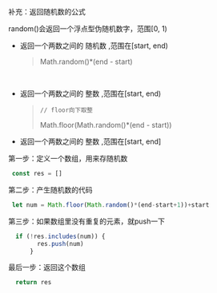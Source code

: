 补充：返回随机数的公式

random()会返回一个浮点型伪随机数字，范围[0, 1)

- 返回一个两数之间的 随机数 ,范围在[start, end)

  >Math.random()*(end - start)

  ​


- 返回一个两数之间的 整数 ,范围在[start, end)

  > `// floor向下取整`
  >
  > Math.floor(Math.random()*(end - start))


- 返回一个两数之间的 整数 ,范围在[start, end]




第一步：定义一个数组，用来存随机数

~~~js
 const res = []
~~~

第二步：产生随机数的代码

~~~js
 let num = Math.floor(Math.random()*(end-start+1))+start
~~~

第三步：如果数组里没有重复的元素，就push一下

~~~js
  if (!res.includes(num)) {
        res.push(num)
      }
~~~

最后一步：返回这个数组

~~~js
  return res
~~~

